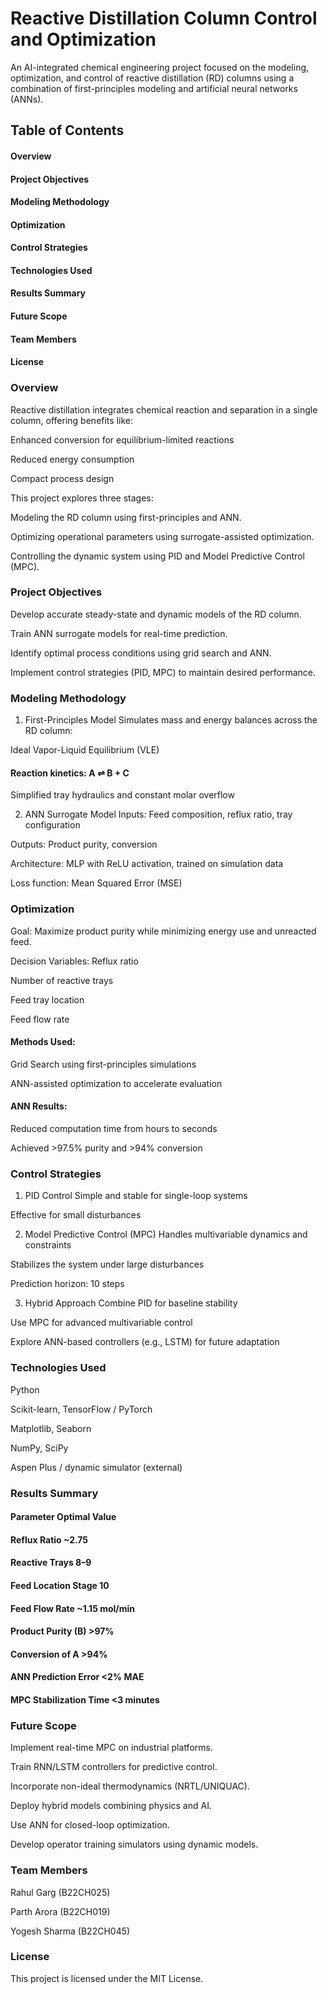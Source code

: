 # Reactive Distillation Column Control and Optimization

An AI-integrated chemical engineering project focused on the modeling, optimization, and control of reactive distillation (RD) columns using a combination of first-principles modeling and artificial neural networks (ANNs).

## Table of Contents
#### Overview

#### Project Objectives

#### Modeling Methodology

#### Optimization

#### Control Strategies

#### Technologies Used

#### Results Summary

#### Future Scope

#### Team Members

#### License

### Overview
Reactive distillation integrates chemical reaction and separation in a single column, offering benefits like:

Enhanced conversion for equilibrium-limited reactions

Reduced energy consumption

Compact process design

This project explores three stages:

Modeling the RD column using first-principles and ANN.

Optimizing operational parameters using surrogate-assisted optimization.

Controlling the dynamic system using PID and Model Predictive Control (MPC).

### Project Objectives
Develop accurate steady-state and dynamic models of the RD column.

Train ANN surrogate models for real-time prediction.

Identify optimal process conditions using grid search and ANN.

Implement control strategies (PID, MPC) to maintain desired performance.

### Modeling Methodology
1. First-Principles Model
Simulates mass and energy balances across the RD column:

Ideal Vapor-Liquid Equilibrium (VLE)

#### Reaction kinetics: A ⇌ B + C

Simplified tray hydraulics and constant molar overflow

2. ANN Surrogate Model
Inputs: Feed composition, reflux ratio, tray configuration

Outputs: Product purity, conversion

Architecture: MLP with ReLU activation, trained on simulation data

Loss function: Mean Squared Error (MSE)

### Optimization
Goal:
Maximize product purity while minimizing energy use and unreacted feed.

Decision Variables:
Reflux ratio

Number of reactive trays

Feed tray location

Feed flow rate

#### Methods Used:
Grid Search using first-principles simulations

ANN-assisted optimization to accelerate evaluation

#### ANN Results:
Reduced computation time from hours to seconds

Achieved >97.5% purity and >94% conversion

### Control Strategies
1. PID Control
Simple and stable for single-loop systems

Effective for small disturbances

2. Model Predictive Control (MPC)
Handles multivariable dynamics and constraints

Stabilizes the system under large disturbances

Prediction horizon: 10 steps

3. Hybrid Approach
Combine PID for baseline stability

Use MPC for advanced multivariable control

Explore ANN-based controllers (e.g., LSTM) for future adaptation

### Technologies Used
Python

Scikit-learn, TensorFlow / PyTorch

Matplotlib, Seaborn

NumPy, SciPy

Aspen Plus / dynamic simulator (external)

### Results Summary

#### Parameter	Optimal Value
#### Reflux Ratio	~2.75
#### Reactive Trays	8–9
#### Feed Location	Stage 10
#### Feed Flow Rate	~1.15 mol/min
#### Product Purity (B)	>97%
#### Conversion of A	>94%
#### ANN Prediction Error	<2% MAE
#### MPC Stabilization Time	<3 minutes
### Future Scope
Implement real-time MPC on industrial platforms.

Train RNN/LSTM controllers for predictive control.

Incorporate non-ideal thermodynamics (NRTL/UNIQUAC).

Deploy hybrid models combining physics and AI.

Use ANN for closed-loop optimization.

Develop operator training simulators using dynamic models.

### Team Members
Rahul Garg (B22CH025)

Parth Arora (B22CH019)

Yogesh Sharma (B22CH045)

### License
This project is licensed under the MIT License.

